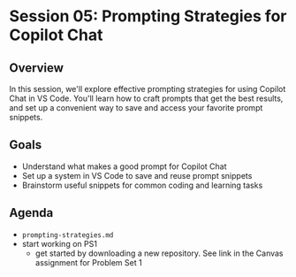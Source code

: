 # Session 05: Prompting Strategies for Copilot Chat

## Overview
In this session, we'll explore effective prompting strategies for using Copilot Chat in VS Code. You'll learn how to craft prompts that get the best results, and set up a convenient way to save and access your favorite prompt snippets.

## Goals
- Understand what makes a good prompt for Copilot Chat
- Set up a system in VS Code to save and reuse prompt snippets
- Brainstorm useful snippets for common coding and learning tasks

## Agenda
- `prompting-strategies.md`
- start working on PS1
    - get started by downloading a new repository. See link in the Canvas assignment for Problem Set 1
